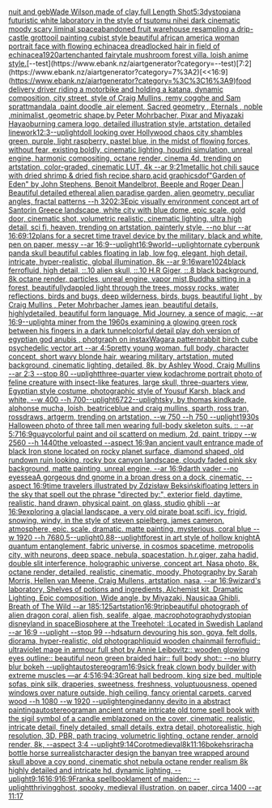 [nuit and geb](https://www.ebank.nz/aiartgenerator?category=nuit%20and%20geb)[Wade Wilson,made of clay,full Length Shot](https://www.ebank.nz/aiartgenerator?category=Wade%20Wilson%2Cmade%20of%20clay%2Cfull%20Length%20Shot)[5:3](https://www.ebank.nz/aiartgenerator?category=5%3A3)[dystopian](https://www.ebank.nz/aiartgenerator?category=dystopian)[a futuristic white laboratory in the style of tsutomu nihei dark cinematic moody scary liminal space](https://www.ebank.nz/aiartgenerator?category=a%20futuristic%20white%20laboratory%20in%20the%20style%20of%20tsutomu%20nihei%20dark%20cinematic%20moody%20scary%20liminal%20space)[abandoned fruit warehouse resampling a drip-castle grotto](https://www.ebank.nz/aiartgenerator?category=abandoned%20fruit%20warehouse%20resampling%20a%20drip-castle%20grotto)[oil painting cubist style beautiful african america woman portrait face with flowing echinacea dreadlocked hair in field of echinacea](https://www.ebank.nz/aiartgenerator?category=oil%20painting%20cubist%20style%20beautiful%20african%20america%20woman%20portrait%20face%20with%20flowing%20echinacea%20dreadlocked%20hair%20in%20field%20of%20echinacea)[1920](https://www.ebank.nz/aiartgenerator?category=1920)[art](https://www.ebank.nz/aiartgenerator?category=art)[enchanted fairytale mushroom forest villa. loish anime style.](https://www.ebank.nz/aiartgenerator?category=enchanted%20fairytale%20mushroom%20forest%20villa.%20loish%20anime%20style.)[--test](https://www.ebank.nz/aiartgenerator?category=--test)[7:2](https://www.ebank.nz/aiartgenerator?category=7%3A2)[<<16:9](https://www.ebank.nz/aiartgenerator?category=%3C%3C16%3A9)[food delivery driver riding a motorbike and holding a katana, dynamic composition, city street, style of Craig Mullins, remy cogghe and Sam spratt](https://www.ebank.nz/aiartgenerator?category=food%20delivery%20driver%20riding%20a%20motorbike%20and%20holding%20a%20katana%2C%20dynamic%20composition%2C%20city%20street%2C%20style%20of%20Craig%20Mullins%2C%20remy%20cogghe%20and%20Sam%20spratt)[mandala ,paint,doodle ,air element, Sacred geometry , Eternals , noble ,minimalist ,geometric shape,by Peter Mohrbacher, Pixar and Miyazaki Hayao](https://www.ebank.nz/aiartgenerator?category=mandala%20%2Cpaint%2Cdoodle%20%2Cair%20element%2C%20Sacred%20geometry%20%2C%20Eternals%20%2C%20noble%20%2Cminimalist%20%2Cgeometric%20shape%2Cby%20Peter%20Mohrbacher%2C%20Pixar%20and%20Miyazaki%20Hayao)[burning camera logo, detailed illustration style, artstation, detailed linework](https://www.ebank.nz/aiartgenerator?category=burning%20camera%20logo%2C%20detailed%20illustration%20style%2C%20artstation%2C%20detailed%20linework)[1](https://www.ebank.nz/aiartgenerator?category=1)[2:3](https://www.ebank.nz/aiartgenerator?category=2%3A3)[--uplight](https://www.ebank.nz/aiartgenerator?category=--uplight)[doll looking over Hollywood chaos city shambles green, purple, light raspberry, pastel blue, in the midst of flowing forces, without fear, existing boldly, cinematic lighting, houdini simulation, unreal engine, harmonic compositing, octane render, cinema 4d, trending on artstation, color-graded, cinematic LUT, 4k --ar 9:21](https://www.ebank.nz/aiartgenerator?category=doll%20looking%20over%20Hollywood%20chaos%20city%20shambles%20green%2C%20purple%2C%20light%20raspberry%2C%20pastel%20blue%2C%20in%20the%20midst%20of%20flowing%20forces%2C%20without%20fear%2C%20existing%20boldly%2C%20cinematic%20lighting%2C%20houdini%20simulation%2C%20unreal%20engine%2C%20harmonic%20compositing%2C%20octane%20render%2C%20cinema%204d%2C%20trending%20on%20artstation%2C%20color-graded%2C%20cinematic%20LUT%2C%204k%20--ar%209%3A21)[metallic hot chili sauce with dried shrimp & dried fish recipe,sharp,acid graphics](https://www.ebank.nz/aiartgenerator?category=metallic%20hot%20chili%20sauce%20with%20dried%20shrimp%20%26%20dried%20fish%20recipe%2Csharp%2Cacid%20graphics)[dof](https://www.ebank.nz/aiartgenerator?category=dof)["Garden of Eden" by John Stephens, Benoit Mandelbrot, Beeple and Roger Dean | Beautiful detailed ethereal alien paradise garden, alien geometry, peculiar angles, fractal patterns --h 320](https://www.ebank.nz/aiartgenerator?category=%22Garden%20of%20Eden%22%20by%20John%20Stephens%2C%20Benoit%20Mandelbrot%2C%20Beeple%20and%20Roger%20Dean%20%7C%20Beautiful%20detailed%20ethereal%20alien%20paradise%20garden%2C%20alien%20geometry%2C%20peculiar%20angles%2C%20fractal%20patterns%20--h%20320)[2:3](https://www.ebank.nz/aiartgenerator?category=2%3A3)[Epic visually environment concept art of Santorin Greece landscape, white city with blue dome, epic scale, gold door, cinematic shot, volumetric realistic, cinematic lighting, ultra high detail, sci fi, heaven,  trending on artstation, painterly style, --no blur --ar 16:6](https://www.ebank.nz/aiartgenerator?category=Epic%20visually%20environment%20concept%20art%20of%20Santorin%20Greece%20landscape%2C%20white%20city%20with%20blue%20dome%2C%20epic%20scale%2C%20gold%20door%2C%20cinematic%20shot%2C%20volumetric%20realistic%2C%20cinematic%20lighting%2C%20ultra%20high%20detail%2C%20sci%20fi%2C%20heaven%2C%20%20trending%20on%20artstation%2C%20painterly%20style%2C%20--no%20blur%20--ar%2016%3A6)[9:12](https://www.ebank.nz/aiartgenerator?category=9%3A12)[plans for a secret time travel device by the military, black and white, pen on paper, messy --ar 16:9](https://www.ebank.nz/aiartgenerator?category=plans%20for%20a%20secret%20time%20travel%20device%20by%20the%20military%2C%20black%20and%20white%2C%20pen%20on%20paper%2C%20messy%20--ar%2016%3A9)[--uplight](https://www.ebank.nz/aiartgenerator?category=--uplight)[16:9](https://www.ebank.nz/aiartgenerator?category=16%3A9)[world](https://www.ebank.nz/aiartgenerator?category=world)[--uplight](https://www.ebank.nz/aiartgenerator?category=--uplight)[ornate cyberpunk panda skull beautiful cables floating in lab, low fog, elegant, high detail, intricate, hyper-realistic, global illumination, 8k --ar 9:16](https://www.ebank.nz/aiartgenerator?category=ornate%20cyberpunk%20panda%20skull%20beautiful%20cables%20floating%20in%20lab%2C%20low%20fog%2C%20elegant%2C%20high%20detail%2C%20intricate%2C%20hyper-realistic%2C%20global%20illumination%2C%208k%20--ar%209%3A16)[ware](https://www.ebank.nz/aiartgenerator?category=ware)[1024](https://www.ebank.nz/aiartgenerator?category=1024)[black ferrofluid, high detail, ::.10 alien skull, ::.10 H.R Giger, ::.8 black background, 8k octane render, particles, unreal engine, vapor mist,](https://www.ebank.nz/aiartgenerator?category=black%20ferrofluid%2C%20high%20detail%2C%20%3A%3A.10%20alien%20skull%2C%20%3A%3A.10%20H.R%20Giger%2C%20%3A%3A.8%20black%20background%2C%208k%20octane%20render%2C%20particles%2C%20unreal%20engine%2C%20vapor%20mist%2C)[Buddha sitting in a forest,  beautifullydappled light through the trees, mossy rocks, water reflections, birds and bugs, deep wilderness, birds, bugs, beautiful light , by  Craig Mullins , Peter Mohrbacher James jean, beautiful details, highlydetailed, beautiful form language, Mid Journey, a sence of magic, --ar 16:9](https://www.ebank.nz/aiartgenerator?category=Buddha%20sitting%20in%20a%20forest%2C%20%20beautifullydappled%20light%20through%20the%20trees%2C%20mossy%20rocks%2C%20water%20reflections%2C%20birds%20and%20bugs%2C%20deep%20wilderness%2C%20birds%2C%20bugs%2C%20beautiful%20light%20%2C%20by%20%20Craig%20Mullins%20%2C%20Peter%20Mohrbacher%20James%20jean%2C%20beautiful%20details%2C%20highlydetailed%2C%20beautiful%20form%20language%2C%20Mid%20Journey%2C%20a%20sence%20of%20magic%2C%20--ar%2016%3A9)[--uplight](https://www.ebank.nz/aiartgenerator?category=--uplight)[a miner from the 1960s examining a glowing green rock between his fingers in a dark tunnel](https://www.ebank.nz/aiartgenerator?category=a%20miner%20from%20the%201960s%20examining%20a%20glowing%20green%20rock%20between%20his%20fingers%20in%20a%20dark%20tunnel)[colorful detail play doh version of egyptian god anubis , photgraph on instax](https://www.ebank.nz/aiartgenerator?category=colorful%20detail%20play%20doh%20version%20of%20egyptian%20god%20anubis%20%2C%20photgraph%20on%20instax)[Wagara pattern](https://www.ebank.nz/aiartgenerator?category=Wagara%20pattern)[rabbit birch cube psychedelic vector art --ar 4:5](https://www.ebank.nz/aiartgenerator?category=rabbit%20birch%20cube%20psychedelic%20vector%20art%20--ar%204%3A5)[pretty young woman, full body, character concept, short wavy blonde hair, wearing military, artstation, muted background, cinematic lighting, detailed, 8k, by Ashley Wood, Craig Mullins --ar 2:3 --stop 80 --uplight](https://www.ebank.nz/aiartgenerator?category=pretty%20young%20woman%2C%20full%20body%2C%20character%20concept%2C%20short%20wavy%20blonde%20hair%2C%20wearing%20military%2C%20artstation%2C%20muted%20background%2C%20cinematic%20lighting%2C%20detailed%2C%208k%2C%20by%20Ashley%20Wood%2C%20Craig%20Mullins%20--ar%202%3A3%20--stop%2080%20--uplight)[three-quarter view kodachrome portrait photo of feline creature with insect-like features, large skull, three-quarters view, Egyptian style costume, photographic style of Yousuf Karsh, black and white, --w 400 --h 700](https://www.ebank.nz/aiartgenerator?category=three-quarter%20view%20kodachrome%20portrait%20photo%20of%20feline%20creature%20with%20insect-like%20features%2C%20large%20skull%2C%20three-quarters%20view%2C%20Egyptian%20style%20costume%2C%20photographic%20style%20of%20Yousuf%20Karsh%2C%20black%20and%20white%2C%20--w%20400%20--h%20700)[--uplight](https://www.ebank.nz/aiartgenerator?category=--uplight)[6722](https://www.ebank.nz/aiartgenerator?category=6722)[--uplight](https://www.ebank.nz/aiartgenerator?category=--uplight)[sky, by thomas kindkade, alphonse mucha, loish, beatriceblue and craig mullins, sparth, ross tran, rossdraws, artgerm, trending on artstation, --w 750 --h 750 --uplight](https://www.ebank.nz/aiartgenerator?category=sky%2C%20by%20thomas%20kindkade%2C%20alphonse%20mucha%2C%20loish%2C%20beatriceblue%20and%20craig%20mullins%2C%20sparth%2C%20ross%20tran%2C%20rossdraws%2C%20artgerm%2C%20trending%20on%20artstation%2C%20--w%20750%20--h%20750%20--uplight)[1930s Halloween photo of three tall men wearing full-body skeleton suits. :: --ar 5:7](https://www.ebank.nz/aiartgenerator?category=1930s%20Halloween%20photo%20of%20three%20tall%20men%20wearing%20full-body%20skeleton%20suits.%20%3A%3A%20--ar%205%3A7)[16:9](https://www.ebank.nz/aiartgenerator?category=16%3A9)[guay](https://www.ebank.nz/aiartgenerator?category=guay)[colorful paint and oil scatterd on medium, 2d, paint, trippy --w 2560 --h 1440](https://www.ebank.nz/aiartgenerator?category=colorful%20paint%20and%20oil%20scatterd%20on%20medium%2C%202d%2C%20paint%2C%20trippy%20--w%202560%20--h%201440)[the veloasted --aspect 16:9](https://www.ebank.nz/aiartgenerator?category=the%20veloasted%20--aspect%2016%3A9)[an ancient vault entrance made of black Iron stone located on rocky planet surface, diamond shaped, old rundown ruin looking, rocky box canyon landscape, cloudy faded pink sky background, matte painting, unreal engine, --ar 16:9](https://www.ebank.nz/aiartgenerator?category=an%20ancient%20vault%20entrance%20made%20of%20black%20Iron%20stone%20located%20on%20rocky%20planet%20surface%2C%20diamond%20shaped%2C%20old%20rundown%20ruin%20looking%2C%20rocky%20box%20canyon%20landscape%2C%20cloudy%20faded%20pink%20sky%20background%2C%20matte%20painting%2C%20unreal%20engine%2C%20--ar%2016%3A9)[darth vader --no eyes](https://www.ebank.nz/aiartgenerator?category=darth%20vader%20--no%20eyes)[sea](https://www.ebank.nz/aiartgenerator?category=sea)[A gorgeous dnd gnome in a broan dress on a dock, cinematic, --aspect 16:9](https://www.ebank.nz/aiartgenerator?category=A%20gorgeous%20dnd%20gnome%20in%20a%20broan%20dress%20on%20a%20dock%2C%20cinematic%2C%20--aspect%2016%3A9)[time travelers illustrated by Zdzisław Beksiński](https://www.ebank.nz/aiartgenerator?category=time%20travelers%20illustrated%20by%20Zdzis%C5%82aw%20Beksi%C5%84ski)[floating letters in the sky that spell out the phrase "directed by:", exterior field, daytime, realistic, hand drawn, physical paint, on glass, studio ghibli --ar 16:9](https://www.ebank.nz/aiartgenerator?category=floating%20letters%20in%20the%20sky%20that%20spell%20out%20the%20phrase%20%22directed%20by%3A%22%2C%20exterior%20field%2C%20daytime%2C%20realistic%2C%20hand%20drawn%2C%20physical%20paint%2C%20on%20glass%2C%20studio%20ghibli%20--ar%2016%3A9)[exploring a glacial landscape, a very old pirate boat,scifi, icy, frigid, snowing, windy, in the style of steven spielberg. james cameron. atmosphere, epic. scale. dramatic. matte painting, mysterious, coral blue --w 1920 --h 768](https://www.ebank.nz/aiartgenerator?category=exploring%20a%20glacial%20landscape%2C%20a%20very%20old%20pirate%20boat%2Cscifi%2C%20icy%2C%20frigid%2C%20snowing%2C%20windy%2C%20in%20the%20style%20of%20steven%20spielberg.%20james%20cameron.%20atmosphere%2C%20epic.%20scale.%20dramatic.%20matte%20painting%2C%20mysterious%2C%20coral%20blue%20--w%201920%20--h%20768)[0.5](https://www.ebank.nz/aiartgenerator?category=0.5)[--uplight](https://www.ebank.nz/aiartgenerator?category=--uplight)[0.88](https://www.ebank.nz/aiartgenerator?category=0.88)[--uplight](https://www.ebank.nz/aiartgenerator?category=--uplight)[forest in art style of hollow knight](https://www.ebank.nz/aiartgenerator?category=forest%20in%20art%20style%20of%20hollow%20knight)[A quantum entanglement, fabric universe, in cosmos spacetime, metropolis city, with neurons, deep space, nebula, spacestation, h.r.giger, zaha hadid, double slit interference, holographic universe, concept art, Nasa photo, 8k, octane render, detailed, realistic, cinematic, moody, Photography by Sarah Morris, Hellen van Meene, Craig Mullens, artstation, nasa, --ar 16:9](https://www.ebank.nz/aiartgenerator?category=A%20quantum%20entanglement%2C%20fabric%20universe%2C%20in%20cosmos%20spacetime%2C%20metropolis%20city%2C%20with%20neurons%2C%20deep%20space%2C%20nebula%2C%20spacestation%2C%20h.r.giger%2C%20zaha%20hadid%2C%20double%20slit%20interference%2C%20holographic%20universe%2C%20concept%20art%2C%20Nasa%20photo%2C%208k%2C%20octane%20render%2C%20detailed%2C%20realistic%2C%20cinematic%2C%20moody%2C%20Photography%20by%20Sarah%20Morris%2C%20Hellen%20van%20Meene%2C%20Craig%20Mullens%2C%20artstation%2C%20nasa%2C%20--ar%2016%3A9)[wizard's laboratory, Shelves of potions and ingredients, Alchemist kit, Dramatic Lighting, Epic composition, Wide angle, by Miyazaki, Nausicaa Ghibli, Breath of The Wild --ar 185:125](https://www.ebank.nz/aiartgenerator?category=wizard%27s%20laboratory%2C%20Shelves%20of%20potions%20and%20ingredients%2C%20Alchemist%20kit%2C%20Dramatic%20Lighting%2C%20Epic%20composition%2C%20Wide%20angle%2C%20by%20Miyazaki%2C%20Nausicaa%20Ghibli%2C%20Breath%20of%20The%20Wild%20--ar%20185%3A125)[artstation](https://www.ebank.nz/aiartgenerator?category=artstation)[16:9](https://www.ebank.nz/aiartgenerator?category=16%3A9)[trip](https://www.ebank.nz/aiartgenerator?category=trip)[beautiful photograph of alien dragon coral, alien fish, sealife, algae, macrophotography](https://www.ebank.nz/aiartgenerator?category=beautiful%20photograph%20of%20alien%20dragon%20coral%2C%20alien%20fish%2C%20sealife%2C%20algae%2C%20macrophotography)[dystopian disneyland in space](https://www.ebank.nz/aiartgenerator?category=dystopian%20disneyland%20in%20space)[Biosphere at the Treehotel: :Located in Swedish Lapland --ar 16:9 --uplight --stop 99 --hd](https://www.ebank.nz/aiartgenerator?category=Biosphere%20at%20the%20Treehotel%3A%20%3ALocated%20in%20Swedish%20Lapland%20--ar%2016%3A9%20--uplight%20--stop%2099%20--hd)[saturn devouring his son, goya, felt dolls, diorama, hyper-realistic, old photograph](https://www.ebank.nz/aiartgenerator?category=saturn%20devouring%20his%20son%2C%20goya%2C%20felt%20dolls%2C%20diorama%2C%20hyper-realistic%2C%20old%20photograph)[liquid wooden chainmail ferrofluid:: ultraviolet mage in armour full shot by Annie Leibovitz:: wooden glowing eyes outline:: beautiful neon green braided hair:: full body shot:: --no blurry blur bokeh --uplight](https://www.ebank.nz/aiartgenerator?category=liquid%20wooden%20chainmail%20ferrofluid%3A%3A%20ultraviolet%20mage%20in%20armour%20full%20shot%20by%20Annie%20Leibovitz%3A%3A%20wooden%20glowing%20eyes%20outline%3A%3A%20beautiful%20neon%20green%20braided%20hair%3A%3A%20full%20body%20shot%3A%3A%20--no%20blurry%20blur%20bokeh%20--uplight)[autostereogram](https://www.ebank.nz/aiartgenerator?category=autostereogram)[16:9](https://www.ebank.nz/aiartgenerator?category=16%3A9)[sick freak clown body builder with extreme muscles —ar 4:5](https://www.ebank.nz/aiartgenerator?category=sick%20freak%20clown%20body%20builder%20with%20extreme%20muscles%20%E2%80%94ar%204%3A5)[16:9](https://www.ebank.nz/aiartgenerator?category=16%3A9)[4:3](https://www.ebank.nz/aiartgenerator?category=4%3A3)[Great hall bedroom, king size bed, multiple sofas, pink silk, draperies, sweetness, freshness, voluptuousness, opened windows over nature outside, high ceiling, fancy oriental carpets, carved wood --h 1080 --w 1920 --uplight](https://www.ebank.nz/aiartgenerator?category=Great%20hall%20bedroom%2C%20king%20size%20bed%2C%20multiple%20sofas%2C%20pink%20silk%2C%20draperies%2C%20sweetness%2C%20freshness%2C%20voluptuousness%2C%20opened%20windows%20over%20nature%20outside%2C%20high%20ceiling%2C%20fancy%20oriental%20carpets%2C%20carved%20wood%20--h%201080%20--w%201920%20--uplight)[engine](https://www.ebank.nz/aiartgenerator?category=engine)[danny devito in a abstract painting](https://www.ebank.nz/aiartgenerator?category=danny%20devito%20in%20a%20abstract%20painting)[autostereogram](https://www.ebank.nz/aiartgenerator?category=autostereogram)[an ancient ornate intricate old tome spell book with the sigil symbol of a candle emblazoned on the cover, cinematic, realistic, intricate detail, finely detailed, small details, extra detail, photorealistic, high resolution, 3D, PBR, path tracing, volumetric lighting, octane render, arnold render, 8k, --aspect 3:4 --uplight](https://www.ebank.nz/aiartgenerator?category=an%20ancient%20ornate%20intricate%20old%20tome%20spell%20book%20with%20the%20sigil%20symbol%20of%20a%20candle%20emblazoned%20on%20the%20cover%2C%20cinematic%2C%20realistic%2C%20intricate%20detail%2C%20finely%20detailed%2C%20small%20details%2C%20extra%20detail%2C%20photorealistic%2C%20high%20resolution%2C%203D%2C%20PBR%2C%20path%20tracing%2C%20volumetric%20lighting%2C%20octane%20render%2C%20arnold%20render%2C%208k%2C%20--aspect%203%3A4%20--uplight)[9:14](https://www.ebank.nz/aiartgenerator?category=9%3A14)[Corot](https://www.ebank.nz/aiartgenerator?category=Corot)[medieval](https://www.ebank.nz/aiartgenerator?category=medieval)[8k](https://www.ebank.nz/aiartgenerator?category=8k)[11:16](https://www.ebank.nz/aiartgenerator?category=11%3A16)[bokeh](https://www.ebank.nz/aiartgenerator?category=bokeh)[sriracha bottle horse surrealist](https://www.ebank.nz/aiartgenerator?category=sriracha%20bottle%20horse%20surrealist)[character design the banyan tree wrapped around skull above a coy pond, cinematic shot nebula octane render realism 8k highly detailed and intricate hd, dynamic lighting, --uplight](https://www.ebank.nz/aiartgenerator?category=character%20design%20the%20banyan%20tree%20wrapped%20around%20skull%20above%20a%20coy%20pond%2C%20cinematic%20shot%20nebula%20octane%20render%20realism%208k%20highly%20detailed%20and%20intricate%20hd%2C%20dynamic%20lighting%2C%20--uplight)[9:16](https://www.ebank.nz/aiartgenerator?category=9%3A16)[16:9](https://www.ebank.nz/aiartgenerator?category=16%3A9)[16:9](https://www.ebank.nz/aiartgenerator?category=16%3A9)[Frank](https://www.ebank.nz/aiartgenerator?category=Frank)[a spellbook](https://www.ebank.nz/aiartgenerator?category=a%20spellbook)[lament of maiden:: --uplight](https://www.ebank.nz/aiartgenerator?category=lament%20of%20maiden%3A%3A%20--uplight)[thriving](https://www.ebank.nz/aiartgenerator?category=thriving)[ghost, spooky, medieval illustration, on paper, circa 1400 --ar 11:17](https://www.ebank.nz/aiartgenerator?category=ghost%2C%20spooky%2C%20medieval%20illustration%2C%20on%20paper%2C%20circa%201400%20--ar%2011%3A17)